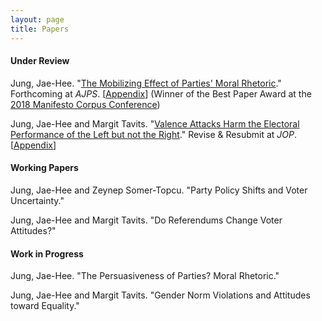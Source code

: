 ```yaml
---
layout: page
title: Papers
---
```


#### Under Review

Jung, Jae-Hee. "[The Mobilizing Effect of Parties' Moral Rhetoric](https://www.dropbox.com/s/h5mauqw8c91mztb/Jung_moral_rhetoric.pdf?dl=0)." Forthcoming at _AJPS_. [[Appendix](https://www.dropbox.com/s/hyod66btludk1uj/Jung_moral_rhetoric_SI.pdf?dl=0)] (Winner of the Best Paper Award at the [2018 Manifesto Corpus Conference](https://manifesto-project.wzb.eu/conference-2018))

Jung, Jae-Hee and Margit Tavits. "[Valence Attacks Harm the Electoral Performance of the Left but not the Right](https://www.dropbox.com/s/anfwljcdolb2ub8/Jung_Tavits_valence_attacks.pdf?dl=0)." Revise & Resubmit at _JOP_. [[Appendix](https://www.dropbox.com/s/dcben9ktll94ozw/Jung_Tavits_valence_attacks_OA.pdf?dl=0)]

#### Working Papers

Jung, Jae-Hee and Zeynep Somer-Topcu. "Party Policy Shifts and Voter Uncertainty."

Jung, Jae-Hee and Margit Tavits. "Do Referendums Change Voter Attitudes?"

#### Work in Progress

Jung, Jae-Hee. "The Persuasiveness of Parties? Moral Rhetoric."

Jung, Jae-Hee and Margit Tavits. "Gender Norm Violations and Attitudes toward Equality."
